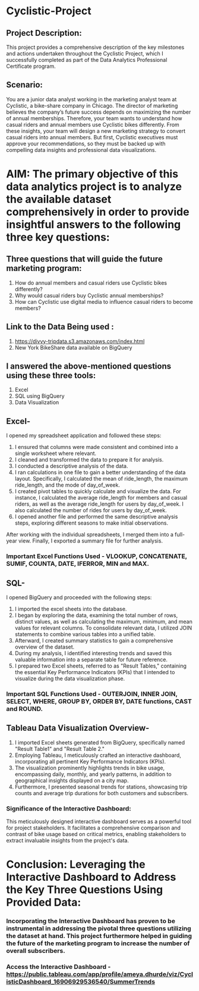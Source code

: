 # Cyclistic-Project

## Project Description:
This project provides a comprehensive description of the key milestones and actions undertaken throughout the Cyclistic Project, which I successfully completed as part of the Data Analytics Professional Certificate program.

## Scenario: 
You are a junior data analyst working in the marketing analyst team at Cyclistic, a bike-share company in Chicago. The director of
marketing believes the company’s future success depends on maximizing the number of annual memberships. Therefore, your
team wants to understand how casual riders and annual members use Cyclistic bikes differently. From these insights, your team will
design a new marketing strategy to convert casual riders into annual members. But first, Cyclistic executives must approve your
recommendations, so they must be backed up with compelling data insights and professional data visualizations.

# AIM: The primary objective of this data analytics project is to analyze the available dataset comprehensively in order to provide insightful answers to the following three key questions:
## Three questions that will guide the future marketing program:
1. How do annual members and casual riders use Cyclistic bikes differently?
2. Why would casual riders buy Cyclistic annual memberships?
3. How can Cyclistic use digital media to influence casual riders to become members?

## Link to the Data Being used : 
1) https://divvy-tripdata.s3.amazonaws.com/index.html
2) New York BikeShare data available on BigQuery

## I answered the above-mentioned questions using these three tools:
1) Excel
2) SQL using BigQuery
3) Data Visualization

## Excel-
I opened my spreadsheet application and followed these steps:

1) I ensured that columns were made consistent and combined into a single worksheet where relevant.
2) I cleaned and transformed the data to prepare it for analysis.
3) I conducted a descriptive analysis of the data.
4) I ran calculations in one file to gain a better understanding of the data layout. Specifically, I calculated the mean of ride_length, the maximum ride_length, and the mode of day_of_week.
5) I created pivot tables to quickly calculate and visualize the data. For instance, I calculated the average ride_length for members and casual riders, as well as the average ride_length for users by day_of_week. I also calculated the number of rides for users by day_of_week.
6) I opened another file and performed the same descriptive analysis steps, exploring different seasons to make initial observations.

After working with the individual spreadsheets, I merged them into a full-year view.
Finally, I exported a summary file for further analysis.

### Important Excel Functions Used - VLOOKUP, CONCATENATE, SUMIF, COUNTA, DATE, IFERROR, MIN and MAX.

## SQL- 
I opened BigQuery and proceeded with the following steps:

1) I imported the excel sheets into the database.
2) I began by exploring the data, examining the total number of rows, distinct values, as well as calculating the maximum, minimum, and mean values for relevant columns.
To consolidate relevant data, I utilized JOIN statements to combine various tables into a unified table.
3) Afterward, I created summary statistics to gain a comprehensive overview of the dataset.
4) During my analysis, I identified interesting trends and saved this valuable information into a separate table for future reference.
5) I prepared two Excel sheets, referred to as "Result Tables," containing the essential Key Performance Indicators (KPIs) that I intended to visualize during the data visualization phase.

### Important SQL Functions Used - OUTERJOIN, INNER JOIN, SELECT, WHERE, GROUP BY, ORDER BY, DATE functions, CAST and ROUND.

## Tableau Data Visualization Overview-

1) I imported Excel sheets generated from BigQuery, specifically named "Result Table1" and "Result Table 2."
2) Employing Tableau, I meticulously crafted an interactive dashboard, incorporating all pertinent Key Performance Indicators (KPIs).
3) The visualization prominently highlights trends in bike usage, encompassing daily, monthly, and yearly patterns, in addition to geographical insights displayed on a city map.
4) Furthermore, I presented seasonal trends for stations, showcasing trip counts and average trip durations for both customers and subscribers.

### Significance of the Interactive Dashboard:
This meticulously designed interactive dashboard serves as a powerful tool for project stakeholders. It facilitates a comprehensive comparison and contrast of bike usage based on critical metrics, enabling stakeholders to extract invaluable insights from the project's data.


# Conclusion: Leveraging the Interactive Dashboard to Address the Key Three Questions Using Provided Data: 
### Incorporating the Interactive Dashboard has proven to be instrumental in addressing the pivotal three questions utilizing the dataset at hand. This project furthermore helped in guiding the future of the marketing program to increase the number of overall subscribers.

### Access the Interactive Dashboard - https://public.tableau.com/app/profile/ameya.dhurde/viz/CyclisticDashboard_16906929536540/SummerTrends







